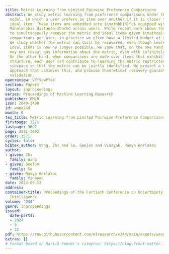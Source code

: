 ```yaml
---
title: Metric Learning from Limited Pairwise Preference Comparisons
abstract: We study metric learning from preference comparisons under the ideal point
  model, in which a user prefers an item over another if it is closer to their latent
  ideal item. These items are embedded into $\mathbb{R}^d$ equipped with an unknown
  Mahalanobis distance shared across users. While recent work shows that it is possible
  to simultaneously recover the metric and ideal items given $\mathcal{O}(d)$ pairwise
  comparisons per user, in practice we often have a limited budget of $o(d)$ comparisons.
  We study whether the metric can still be recovered, even though learning individual
  ideal items is now no longer possible. We show that, on the one hand, $o(d)$ comparisons
  may not reveal any information about the metric, even with infinitely many users.
  On the other hand, when comparisons are made over items that exhibit low-dimensional
  structure, each user can contribute to learning the metric restricted to a low-dimensional
  subspace so that the metric can be jointly identified. We present a divide-and-conquer
  approach that achieves this, and provide theoretical recovery guarantees and empirical
  validation.
openreview: VFf9pwPYeX
section: Papers
layout: inproceedings
series: Proceedings of Machine Learning Research
publisher: PMLR
issn: 2640-3498
id: wang24d
month: 0
tex_title: Metric Learning from Limited Pairwise Preference Comparisons
firstpage: 3571
lastpage: 3602
page: 3571-3602
order: 3571
cycles: false
bibtex_author: Wang, Zhi and So, Geelon and Vinayak, Ramya Korlakai
author:
- given: Zhi
  family: Wang
- given: Geelon
  family: So
- given: Ramya Korlakai
  family: Vinayak
date: 2024-09-12
address:
container-title: Proceedings of the Fortieth Conference on Uncertainty in Artificial
  Intelligence
volume: '244'
genre: inproceedings
issued:
  date-parts:
  - 2024
  - 9
  - 12
pdf: https://raw.githubusercontent.com/mlresearch/v244/main/assets/wang24d/wang24d.pdf
extras: []
# Format based on Martin Fenner's citeproc: https://blog.front-matter.io/posts/citeproc-yaml-for-bibliographies/
---
```

